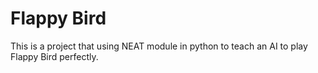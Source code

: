 # Flappy Bird
This is a project that using NEAT module in python to teach an AI to play Flappy Bird perfectly.

